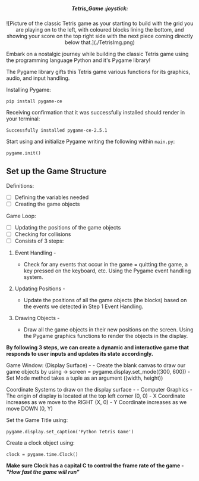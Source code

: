 <h5 align='center'>Tetris_Game :joystick:</h5> 

<div align='center'>
![Picture of the classic Tetris game as your starting to build with the grid you are playing on to the left, with coloured blocks lining the bottom, and showing your score on the top right side with the next piece coming directly below that.](./TetrisImg.png)
</div>


Embark on a nostalgic journey while building the classic Tetris game using the programming language Python and it's Pygame library! 

The Pygame library gifts this Tetris game various functions for its graphics, audio, and input handling. 

Installing Pygame: 
```
pip install pygame-ce 
```

Receiving confirmation that it was successfully installed should render in your terminal:
```
Successfully installed pygame-ce-2.5.1 
```

Start using and initialize Pygame writing the following within `main.py`:
```
pygame.init()
```

## Set up the Game Structure  
Definitions:
- [ ] Defining the variables needed
- [ ] Creating the game objects 

Game Loop:
- [ ] Updating the positions of the game objects
- [ ] Checking for collisions 
- [ ] Consists of 3 steps: 

1. Event Handling -
    - Check for any events that occur in the game = quitting the game, a key pressed on the keyboard, etc. Using the Pygame event handling system. 

2. Updating Positions -
    - Update the positions of all the game objects (the blocks) based on the events we detected in Step 1 Event Handling. 

3. Drawing Objects -
    - Draw all the game objects in their new positions on the screen. Using the Pygame graphics functions to render the objects in the display. 

**By following 3 steps, we can create a dynamic and interactive game that responds to user inputs and updates its state accordingly.**


Game Window: (Display Surface) - 
    - Create the blank canvas to draw our game objects by using -> screen = pygame.display.set_mode((300, 600))
    - Set Mode method takes a tuple as an argument ((width, height))

Coordinate Systems to draw on the display surface - 
    - Computer Graphics - The origin of display is located at the top left corner (0, 0)
    - X Coordinate increases as we move to the RIGHT (X, 0)
    - Y Coordinate increases as we move DOWN (0, Y)

Set the Game Title using:
```
pygame.display.set_caption('Python Tetris Game')
```

Create a clock object using:
```
clock = pygame.time.Clock() 
```

**Make sure Clock has a capital C to control the frame rate of the game - _"How fast the game will run"_**


